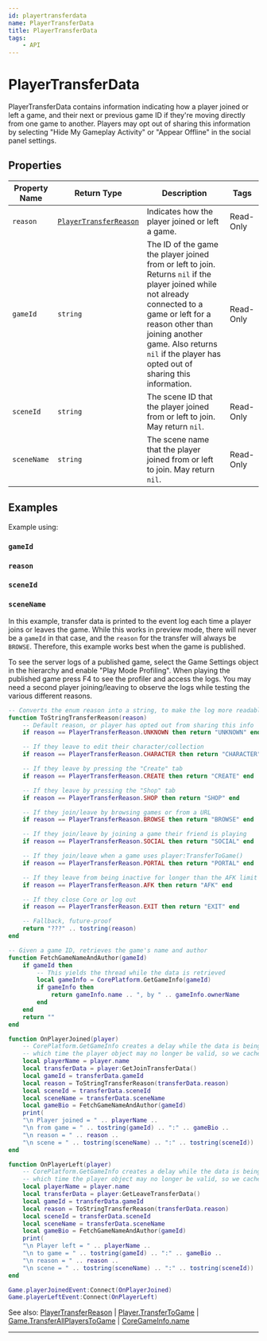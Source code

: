 ```yaml
---
id: playertransferdata
name: PlayerTransferData
title: PlayerTransferData
tags:
    - API
---
```


# PlayerTransferData

PlayerTransferData contains information indicating how a player joined or left a game, and their next or previous game ID if they're moving directly from one game to another. Players may opt out of sharing this information by selecting "Hide My Gameplay Activity" or "Appear Offline" in the social panel settings.

## Properties

| Property Name | Return Type | Description | Tags |
| -------- | ----------- | ----------- | ---- |
| `reason` | [`PlayerTransferReason`](enums.md#playertransferreason) | Indicates how the player joined or left a game. | Read-Only |
| `gameId` | `string` | The ID of the game the player joined from or left to join. Returns `nil` if the player joined while not already connected to a game or left for a reason other than joining another game. Also returns `nil` if the player has opted out of sharing this information. | Read-Only |
| `sceneId` | `string` | The scene ID that the player joined from or left to join. May return `nil`. | Read-Only |
| `sceneName` | `string` | The scene name that the player joined from or left to join. May return `nil`. | Read-Only |

## Examples

Example using:

### `gameId`

### `reason`

### `sceneId`

### `sceneName`

In this example, transfer data is printed to the event log each time a player joins or leaves the game. While this works in preview mode, there will never be a `gameId` in that case, and the `reason` for the transfer will always be `BROWSE`. Therefore, this example works best when the game is published.

To see the server logs of a published game, select the Game Settings object in the hierarchy and enable "Play Mode Profiling". When playing the published game press F4 to see the profiler and access the logs. You may need a second player joining/leaving to observe the logs while testing the various different reasons.

```lua
-- Converts the enum reason into a string, to make the log more readable
function ToStringTransferReason(reason)
    -- Default reason, or player has opted out from sharing this info
    if reason == PlayerTransferReason.UNKNOWN then return "UNKNOWN" end

    -- If they leave to edit their character/collection
    if reason == PlayerTransferReason.CHARACTER then return "CHARACTER" end

    -- If they leave by pressing the "Create" tab
    if reason == PlayerTransferReason.CREATE then return "CREATE" end

    -- If they leave by pressing the "Shop" tab
    if reason == PlayerTransferReason.SHOP then return "SHOP" end

    -- If they join/leave by browsing games or from a URL
    if reason == PlayerTransferReason.BROWSE then return "BROWSE" end

    -- If they join/leave by joining a game their friend is playing
    if reason == PlayerTransferReason.SOCIAL then return "SOCIAL" end

    -- If they join/leave when a game uses player:TransferToGame()
    if reason == PlayerTransferReason.PORTAL then return "PORTAL" end

    -- If they leave from being inactive for longer than the AFK limit
    if reason == PlayerTransferReason.AFK then return "AFK" end

    -- If they close Core or log out
    if reason == PlayerTransferReason.EXIT then return "EXIT" end

    -- Fallback, future-proof
    return "???" .. tostring(reason)
end

-- Given a game ID, retrieves the game's name and author
function FetchGameNameAndAuthor(gameId)
    if gameId then
        -- This yields the thread while the data is retrieved
        local gameInfo = CorePlatform.GetGameInfo(gameId)
        if gameInfo then
            return gameInfo.name .. ", by " .. gameInfo.ownerName
        end
    end
    return ""
end

function OnPlayerJoined(player)
    -- CorePlatform.GetGameInfo creates a delay while the data is being retrieved, during
    -- which time the player object may no longer be valid, so we cache the name first.
    local playerName = player.name
    local transferData = player:GetJoinTransferData()
    local gameId = transferData.gameId
    local reason = ToStringTransferReason(transferData.reason)
    local sceneId = transferData.sceneId
    local sceneName = transferData.sceneName
    local gameBio = FetchGameNameAndAuthor(gameId)
    print(
    "\n Player joined = " .. playerName ..
    "\n from game = " .. tostring(gameId) .. ":" .. gameBio ..
    "\n reason = " .. reason ..
    "\n scene = " .. tostring(sceneName) .. ":" .. tostring(sceneId))
end

function OnPlayerLeft(player)
    -- CorePlatform.GetGameInfo creates a delay while the data is being retrieved, during
    -- which time the player object may no longer be valid, so we cache the name first.
    local playerName = player.name
    local transferData = player:GetLeaveTransferData()
    local gameId = transferData.gameId
    local reason = ToStringTransferReason(transferData.reason)
    local sceneId = transferData.sceneId
    local sceneName = transferData.sceneName
    local gameBio = FetchGameNameAndAuthor(gameId)
    print(
    "\n Player left = " .. playerName ..
    "\n to game = " .. tostring(gameId) .. ":" .. gameBio ..
    "\n reason = " .. reason ..
    "\n scene = " .. tostring(sceneName) .. ":" .. tostring(sceneId))
end

Game.playerJoinedEvent:Connect(OnPlayerJoined)
Game.playerLeftEvent:Connect(OnPlayerLeft)
```

See also: [PlayerTransferReason](enums.md#playertransferreason) | [Player.TransferToGame](player.md) | [Game.TransferAllPlayersToGame](game.md) | [CoreGameInfo.name](coregameinfo.md)

---
